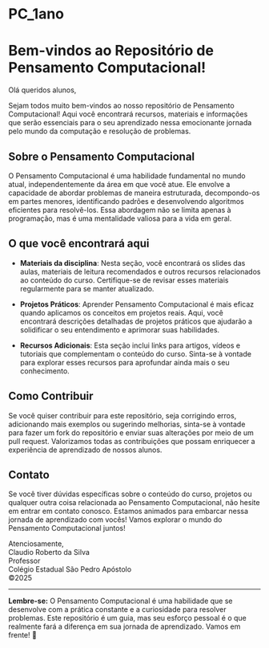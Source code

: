 # **PC_1ano**

# **Bem-vindos ao Repositório de Pensamento Computacional!**


Olá queridos alunos,

Sejam todos muito bem-vindos ao nosso repositório de Pensamento Computacional! Aqui você encontrará recursos, 
materiais e informações que serão essenciais para o seu aprendizado nessa emocionante jornada pelo mundo da computação 
e resolução de problemas.


## **Sobre o Pensamento Computacional**

O Pensamento Computacional é uma habilidade fundamental no mundo atual, independentemente da área em que você atue. 
Ele envolve a capacidade de abordar problemas de maneira estruturada, decompondo-os em partes menores, 
identificando padrões e desenvolvendo algoritmos eficientes para resolvê-los. Essa abordagem não se limita apenas 
à programação, mas é uma mentalidade valiosa para a vida em geral.


## O que você encontrará aqui

- **Materiais da disciplina**: Nesta seção, você encontrará os slides das aulas, materiais de leitura recomendados e 
outros recursos relacionados ao conteúdo do curso. Certifique-se de revisar esses materiais regularmente para se manter atualizado.

- **Projetos Práticos**: Aprender Pensamento Computacional é mais eficaz quando aplicamos os conceitos em projetos reais. 
Aqui, você encontrará descrições detalhadas de projetos práticos que ajudarão a solidificar o seu entendimento e aprimorar suas habilidades.

- **Recursos Adicionais**: Esta seção inclui links para artigos, vídeos e tutoriais que complementam o conteúdo do curso. 
Sinta-se à vontade para explorar esses recursos para aprofundar ainda mais o seu conhecimento.


## Como Contribuir

Se você quiser contribuir para este repositório, seja corrigindo erros, adicionando mais exemplos ou sugerindo melhorias, 
sinta-se à vontade para fazer um fork do repositório e enviar suas alterações por meio de um pull request. Valorizamos todas as contribuições 
que possam enriquecer a experiência de aprendizado de nossos alunos.


## Contato

Se você tiver dúvidas específicas sobre o conteúdo do curso, projetos ou qualquer outra coisa relacionada ao Pensamento Computacional, 
não hesite em entrar em contato conosco.
Estamos animados para embarcar nessa jornada de aprendizado com vocês!
Vamos explorar o mundo do Pensamento Computacional juntos!

Atenciosamente,<br>
Claudio Roberto da Silva<br>
Professor<br>
Colégio Estadual São Pedro Apóstolo<br>
&copy;2025

---

**Lembre-se:** O Pensamento Computacional é uma habilidade que se desenvolve com a prática constante e a curiosidade para resolver problemas. 
Este repositório é um guia, mas seu esforço pessoal é o que realmente fará a diferença em sua jornada de aprendizado. 
Vamos em frente! 🚀
